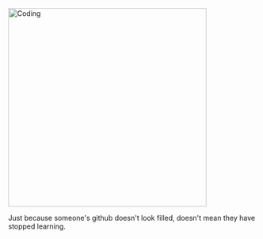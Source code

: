 
<img align="center" alt="Coding" width="400px" src="[https://i.ibb.co/0hYxDyW/bg.jpg](https://media-hosting.imagekit.io/301eebc3df53470e/Picture1.png?Expires=1839775221&Key-Pair-Id=K2ZIVPTIP2VGHC&Signature=QisshKWLlLpcGfUPLncTHcOLom2W45OeUjpwdC6TiAq7nuzMfnlAibxiqpnbxdgtPj-GiYsuogMca4S95W5b1qwmiZmr6OUoW3n~sAn~QSB39My08Ag0Kguk8ionijPtvto4xBr2TQVAGqs7DXd-kxo3l2hUy1YPowhZ6MKcT06yk~eArvGEHEO2-OZ20S74KVQFfQ5Ua1aqHCLzazOKjAsuS6BjNJ70RklWu4YhM4nZ7C41ZOn7gwtAKI7DTggEwUWIS0AtZYGW9kq3F4XTNTg5bNsBi0SsEUAhPhD7QgCWqoOOMFtn0hOO8EQUwBdl3Z7HqKO~~SrdFRl~YPEJCA__)">
 
<p>Just because someone's github doesn't look filled, doesn't mean they have stopped learning.</p>
